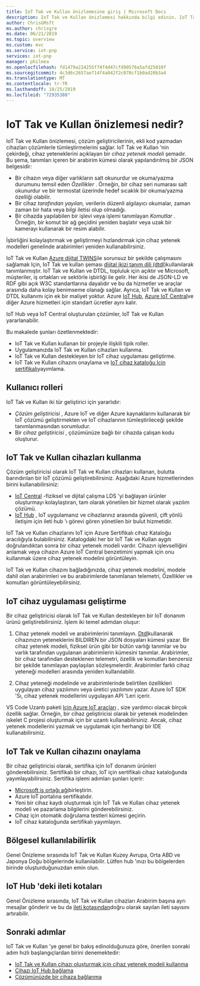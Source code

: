 ```yaml
---
title: IoT Tak ve Kullan önizlemesine giriş | Microsoft Docs
description: IoT Tak ve Kullan önizlemesi hakkında bilgi edinin. IoT Tak ve Kullan, IoT cihazlarının yeteneklerini bildirmesine olanak sağlayan bir açık modelleme dilini temel alır. IoT cihazları, cihaz yetenek modeli olarak adlandırılan ve Azure IoT Central veya iş ortağı uygulamaları gibi bulut çözümlerine bağlandıklarında bu bildirimi sunar. Bulut çözümü daha sonra herhangi bir kod yazmadan cihazı otomatik olarak anlayabilir ve bununla etkileşime başlayabilir.
author: ChrisGMsft
ms.author: chrisgre
ms.date: 06/21/2019
ms.topic: overview
ms.custom: mvc
ms.service: iot-pnp
services: iot-pnp
manager: philmea
ms.openlocfilehash: fd1479a224255f74f4d47cfd90576a5afd25010f
ms.sourcegitcommit: 4c3d6c2657ae714f4a042f2c078cf1b0ad20b3a4
ms.translationtype: MT
ms.contentlocale: tr-TR
ms.lasthandoff: 10/25/2019
ms.locfileid: "72935388"
---
```

# <a name="what-is-iot-plug-and-play-preview"></a>IoT Tak ve Kullan önizlemesi nedir?

IoT Tak ve Kullan önizlemesi, çözüm geliştiricilerinin, ekli kod yazmadan cihazları çözümlerle tümleştirmelerini sağlar. IoT Tak ve Kullan 'nin çekirdeği, cihaz yeteneklerini açıklayan bir _cihaz yetenek modeli_ şemadır. Bu şema, tanımları içeren bir arabirim kümesi olarak yapılandırılmış bir JSON belgesidir:

- Bir cihazın veya diğer varlıkların salt okunurdur ve okuma/yazma durumunu temsil eden _Özellikler_ . Örneğin, bir cihaz seri numarası salt okunurdur ve bir termostat üzerinde hedef sıcaklık bir okuma/yazma özelliği olabilir.
- Bir cihaz _tarafından yayılan,_ verilerin düzenli algılayıcı okumalar, zaman zaman bir hata veya bilgi iletisi olup olmadığı.
- Bir cihazda yapılabilen bir işlevi veya işlemi tanımlayan _Komutlar_ . Örneğin, bir komut bir ağ geçidini yeniden başlatır veya uzak bir kamerayı kullanarak bir resim alabilir.

İşbirliğini kolaylaştırmak ve geliştirmeyi hızlandırmak için cihaz yetenek modelleri genelinde arabirimleri yeniden kullanabilirsiniz.

IoT Tak ve Kullan [Azure dijital TWINS](../digital-twins/about-digital-twins.md)ile sorunsuz bir şekilde çalışmasını sağlamak Için, IoT Tak ve kullan şeması [dijital ikizi tanım dili (dtdl)](https://github.com/Azure/IoTPlugandPlay/tree/master/DTDL)kullanılarak tanımlanmıştır. IoT Tak ve Kullan ve DTDL, topluluk için açıktır ve Microsoft, müşteriler, iş ortakları ve sektörle işbirliği ile gelir. Her ikisi de JSON-LD ve RDF gibi açık W3C standartlarına dayalıdır ve bu da hizmetler ve araçlar arasında daha kolay benimseme olanağı sağlar. Ayrıca, IoT Tak ve Kullan ve DTDL kullanımı için ek bir maliyet yoktur. Azure [IoT Hub](../iot-hub/about-iot-hub.md), [Azure IoT Central](../iot-central/core/overview-iot-central.md)ve diğer Azure hizmetleri için standart ücretler aynı kalır.

IoT Hub veya IoT Central oluşturulan çözümler, IoT Tak ve Kullan yararlanabilir.

Bu makalede şunları özetlenmektedir:

- IoT Tak ve Kullan kullanan bir projeyle ilişkili tipik roller.
- Uygulamanızda IoT Tak ve Kullan cihazları kullanma.
- IoT Tak ve Kullan destekleyen bir IoT cihaz uygulaması geliştirme.
- IoT Tak ve Kullan cihazını onaylama ve [IoT cihaz kataloğu Için sertifikalı](https://catalog.azureiotsolutions.com/)yayımlama.

## <a name="user-roles"></a>Kullanıcı rolleri

IoT Tak ve Kullan iki tür geliştirici için yararlıdır:

- _Çözüm geliştiricisi_ , Azure IoT ve diğer Azure kaynaklarını kullanarak bir IoT çözümü geliştirmekten ve IoT cihazlarının tümleştirileceği şekilde tanımlanmasından sorumludur.
- Bir _cihaz geliştiricisi_ , çözümünüze bağlı bir cihazda çalışan kodu oluşturur.

## <a name="use-iot-plug-and-play-devices"></a>IoT Tak ve Kullan cihazları kullanma

Çözüm geliştiricisi olarak IoT Tak ve Kullan cihazları kullanan, bulutta barındırılan bir IoT çözümü geliştirebilirsiniz. Aşağıdaki Azure hizmetlerinden birini kullanabilirsiniz:

- [IoT Central](../iot-central/core/overview-iot-central.md) -fiziksel ve dijital çalışma LDS 'yi bağlayan ürünler oluşturmayı kolaylaştıran, tam olarak yönetilen bir hizmet olarak yazılım çözümü.
- [IoT Hub](../iot-hub/about-iot-hub.md) , IoT uygulamanız ve cihazlarınız arasında güvenli, çift yönlü iletişim için ileti hub 'ı görevi gören yönetilen bir bulut hizmetidir.

IoT Tak ve Kullan cihazlarını IoT için Azure Sertifikalı cihaz Kataloğu aracılığıyla bulabilirsiniz. Katalogdaki her bir IoT Tak ve Kullan aygıtı doğrulandıktan sonra bir cihaz yetenek modeli vardır. Cihazın işlevselliğini anlamak veya cihazın Azure IoT Central benzetimini yapmak için onu kullanmak üzere cihaz yetenek modelini görüntüleyin.

IoT Tak ve Kullan cihazını bağladığınızda, cihaz yetenek modelini, modele dahil olan arabirimleri ve bu arabirimlerde tanımlanan telemetri, Özellikler ve komutları görüntüleyebilirsiniz.

## <a name="develop-an-iot-device-application"></a>IoT cihaz uygulaması geliştirme

Bir cihaz geliştiricisi olarak IoT Tak ve Kullan destekleyen bir IoT donanım ürünü geliştirebilirsiniz. İşlem iki temel adımdan oluşur:

1. Cihaz yetenek modeli ve arabirimlerini tanımlayın. [Dtdl](https://github.com/Azure/IoTPlugandPlay/tree/master/DTDL)kullanarak cihazınızın yeteneklerini BILDIREN bir JSON dosyaları kümesi yazar. Bir cihaz yetenek modeli, fiziksel ürün gibi bir bütün varlığı tanımlar ve bu varlık tarafından uygulanan arabirimlerin kümesini tanımlar. Arabirimler, bir cihaz tarafından desteklenen telemetri, özellik ve komutları benzersiz bir şekilde tanımlayan paylaşılan sözleşmelerdir. Arabirimler farklı cihaz yeteneği modelleri arasında yeniden kullanılabilir.

1. Cihaz yeteneği modelinde ve arabirimlerinde belirtilen özellikleri uygulayan cihaz yazılımını veya üretici yazılımını yazar. Azure IoT SDK 'Sı, cihaz yetenek modellerini uygulayan API 'Leri içerir.

VS Code Uzantı paketi [Için Azure IoT araçları](https://marketplace.visualstudio.com/items?itemName=vsciot-vscode.azure-iot-tools) , size yardımcı olacak birçok özellik sağlar. Örneğin, bir cihaz geliştiricisi olarak bir yetenek modelinden iskelet C projesi oluşturmak için bir uzantı kullanabilirsiniz. Ancak, cihaz yetenek modellerini yazmak ve uygulamak için herhangi bir IDE kullanabilirsiniz.

## <a name="certify-an-iot-plug-and-play-device"></a>IoT Tak ve Kullan cihazını onaylama

Bir cihaz geliştiricisi olarak, sertifika için IoT donanım ürünleri gönderebilirsiniz. Sertifikalı bir cihazı, IoT için sertifikalı cihaz kataloğunda yayımlayabilirsiniz. Sertifika işlemi adımları şunları içerir:

- [Microsoft iş ortağı ağı](https://partner.microsoft.com)birleştirin.
- Azure IoT portalına sertifikalıdır.
- Yeni bir cihaz kaydı oluşturmak için IoT Tak ve Kullan cihaz yetenek modeli ve pazarlama bilgilerini gönderebilirsiniz.
- Cihaz için otomatik doğrulama testleri kümesi geçirin.
- IoT cihaz kataloğunda sertifikalı yayımlayın.

## <a name="regional-availability"></a>Bölgesel kullanılabilirlik

Genel Önizleme sırasında IoT Tak ve Kullan Kuzey Avrupa, Orta ABD ve Japonya Doğu bölgelerinde kullanılabilir. Lütfen hub 'ınızı bu bölgelerden birinde oluşturduğunuzdan emin olun.

## <a name="message-quotas-in-iot-hub"></a>IoT Hub 'deki ileti kotaları
Genel Önizleme sırasında, IoT Tak ve Kullan cihazları Arabirim başına ayrı mesajlar gönderir ve bu da [ileti kotasından](../iot-hub/iot-hub-devguide-quotas-throttling.md)doğru olarak sayılan ileti sayısını artırabilir.

## <a name="next-steps"></a>Sonraki adımlar

IoT Tak ve Kullan 'ye genel bir bakış edinolduğunuza göre, önerilen sonraki adım hızlı başlangıçlardan birini denemektedir:

- [IoT Tak ve Kullan cihazı oluşturmak için cihaz yetenek modeli kullanma](./quickstart-create-pnp-device.md)
- [Cihazı IoT Hub bağlama](./quickstart-connect-pnp-device.md)
- [Çözümünüzde bir cihaza bağlanma](./quickstart-connect-pnp-device-solution.md)
